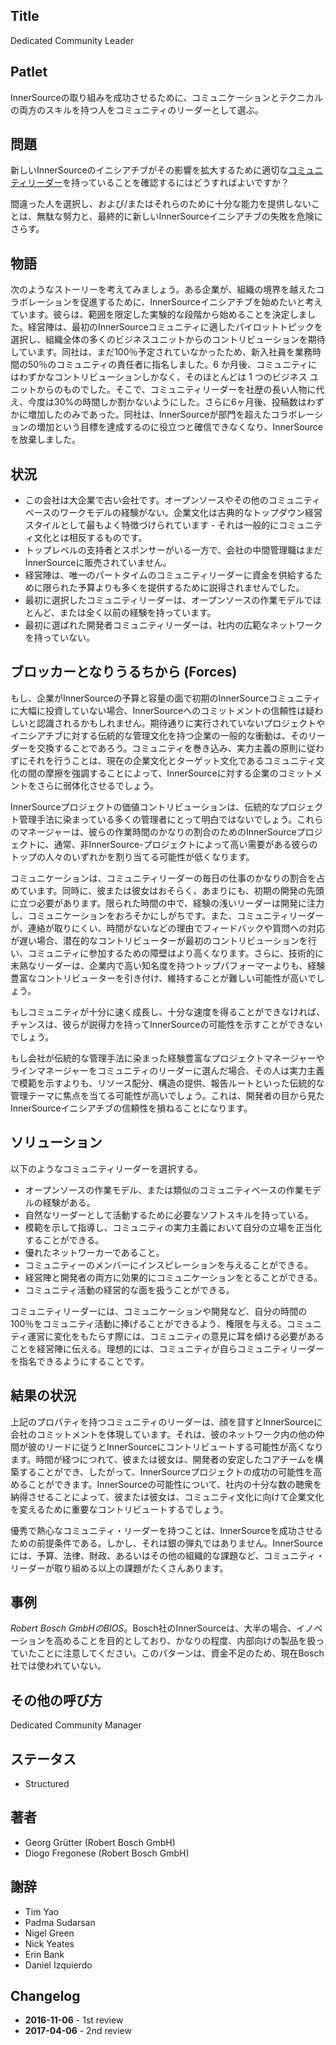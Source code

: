 ## Title

Dedicated Community Leader

## Patlet

InnerSourceの取り組みを成功させるために、コミュニケーションとテクニカルの両方のスキルを持つ人をコミュニティのリーダーとして選ぶ。

## 問題

新しいInnerSourceのイニシアチブがその影響を拡大するために適切な[コミュニティリーダー](http://www.artofcommunityonline.org/)を持っていることを確認するにはどうすればよいですか？

間違った人を選択し、および/またはそれらのために十分な能力を提供しないことは、無駄な努力と、最終的に新しいInnerSourceイニシアチブの失敗を危険にさらす。

## 物語

次のようなストーリーを考えてみましょう。ある企業が、組織の境界を越えたコラボレーションを促進するために、InnerSourceイニシアチブを始めたいと考えています。彼らは、範囲を限定した実験的な段階から始めることを決定しました。経営陣は、最初のInnerSourceコミュニティに適したパイロットトピックを選択し、組織全体の多くのビジネスユニットからのコントリビューションを期待しています。同社は、まだ100％予定されていなかったため、新入社員を業務時間の50％のコミュニティの責任者に指名しました。6 か月後、コミュニティにはわずかなコントリビューションしかなく、そのほとんどは 1 つのビジネス ユニットからのものでした。そこで、コミュニティリーダーを社歴の長い人物に代え、今度は30%の時間しか割かないようにした。さらに6ヶ月後、投稿数はわずかに増加したのみであった。同社は、InnerSourceが部門を超えたコラボレーションの増加という目標を達成するのに役立つと確信できなくなり、InnerSourceを放棄しました。

## 状況

- この会社は大企業で古い会社です。オープンソースやその他のコミュニティベースのワークモデルの経験がない。企業文化は古典的なトップダウン経営スタイルとして最もよく特徴づけられています - それは一般的にコミュニティ文化とは相反するものです。
- トップレベルの支持者とスポンサーがいる一方で、会社の中間管理職はまだInnerSourceに販売されていません。
- 経営陣は、唯一のパートタイムのコミュニティリーダーに資金を供給するために限られた予算よりも多くを提供するために説得されませんでした。
- 最初に選択したコミュニティリーダーは、オープンソースの作業モデルでほとんど、または全く以前の経験を持っています。
- 最初に選ばれた開発者コミュニティリーダーは、社内の広範なネットワークを持っていない。

## ブロッカーとなりうるちから  (Forces)

もし、企業がInnerSourceの予算と容量の面で初期のInnerSourceコミュニティに大幅に投資していない場合、InnerSourceへのコミットメントの信頼性は疑わしいと認識されるかもしれません。期待通りに実行されていないプロジェクトやイニシアチブに対する伝統的な管理文化を持つ企業の一般的な衝動は、そのリーダーを交換することであろう。コミュニティを巻き込み、実力主義の原則に従わずにそれを行うことは、現在の企業文化とターゲット文化であるコミュニティ文化の間の摩擦を強調することによって、InnerSourceに対する企業のコミットメントをさらに弱体化させるでしょう。

InnerSourceプロジェクトの価値コントリビューションは、伝統的なプロジェクト管理手法に染まっている多くの管理者にとって明白ではないでしょう。これらのマネージャーは、彼らの作業時間のかなりの割合のためのInnerSourceプロジェクトに、通常、非InnerSource-プロジェクトによって高い需要がある彼らのトップの人々のいずれかを割り当てる可能性が低くなります。

コミュニケーションは、コミュニティリーダーの毎日の仕事のかなりの割合を占めています。同時に、彼または彼女はおそらく、あまりにも、初期の開発の先頭に立つ必要があります。限られた時間の中で、経験の浅いリーダーは開発に注力し、コミュニケーションをおろそかにしがちです。また、コミュニティリーダーが、連絡が取りにくい、時間がないなどの理由でフィードバックや質問への対応が遅い場合、潜在的なコントリビューターが最初のコントリビューションを行い、コミュニティに参加するための障壁はより高くなります。さらに、技術的に未熟なリーダーは、企業内で高い知名度を持つトップパフォーマーよりも、経験豊富なコントリビューターを引き付け、維持することが難しい可能性が高いでしょう。

もしコミュニティが十分に速く成長し、十分な速度を得ることができなければ、チャンスは、彼らが説得力を持ってInnerSourceの可能性を示すことができないでしょう。

もし会社が伝統的な管理手法に染まった経験豊富なプロジェクトマネージャーやラインマネージャーをコミュニティのリーダーに選んだ場合、その人は実力主義で模範を示すよりも、リソース配分、構造の提供、報告ルートといった伝統的な管理テーマに焦点を当てる可能性が高いでしょう。これは、開発者の目から見たInnerSourceイニシアチブの信頼性を損ねることになります。

## ソリューション

以下のようなコミュニティリーダーを選択する。

- オープンソースの作業モデル、または類似のコミュニティベースの作業モデルの経験がある。
- 自然なリーダーとして活動するために必要なソフトスキルを持っている。
- 模範を示して指導し、コミュニティの実力主義において自分の立場を正当化することができる。
- 優れたネットワーカーであること。
- コミュニティーのメンバーにインスピレーションを与えることができる。
- 経営陣と開発者の両方に効果的にコミュニケーションをとることができる。
- コミュニティ活動の経営的な面を扱うことができる。

コミュニティリーダーには、コミュニケーションや開発など、自分の時間の100％をコミュニティ活動に捧げることができるよう、権限を与える。コミュニティ運営に変化をもたらす際には、コミュニティの意見に耳を傾ける必要があることを経営陣に伝える。理想的には、コミュニティが自らコミュニティリーダーを指名できるようにすることです。

## 結果の状況

上記のプロパティを持つコミュニティのリーダーは、顔を貸すとInnerSourceに会社のコミットメントを体現しています。それは、彼のネットワーク内の他の仲間が彼のリードに従うとInnerSourceにコントリビュートする可能性が高くなります。時間が経つにつれて、彼または彼女は、開発者の安定したコアチームを構築することができ、したがって、InnerSourceプロジェクトの成功の可能性を高めることができます。InnerSourceの可能性について、社内の十分な数の聴衆を納得させることによって、彼または彼女は、コミュニティ文化に向けて企業文化を変えるために重要なコントリビュートするでしょう。

優秀で熱心なコミュニティ・リーダーを持つことは、InnerSourceを成功させるための前提条件である。しかし、それは銀の弾丸ではありません。InnerSourceには、予算、法律、財政、あるいはその他の組織的な課題など、コミュニティ・リーダーが取り組める以上の課題がたくさんあります。

## 事例

_Robert Bosch GmbHのBIOS_。Bosch社のInnerSourceは、大半の場合、イノベーションを高めることを目的としており、かなりの程度、内部向けの製品を扱っていたことに注意してください。このパターンは、資金不足のため、現在Bosch社では使われていない。


## その他の呼び方

Dedicated Community Manager

## ステータス

* Structured

## 著者

- Georg Grütter (Robert Bosch GmbH)
- Diogo Fregonese (Robert Bosch GmbH)

## 謝辞

- Tim Yao
- Padma Sudarsan
- Nigel Green
- Nick Yeates
- Erin Bank
- Daniel Izquierdo

## Changelog

- **2016-11-06** - 1st review
- **2017-04-06** - 2nd review
